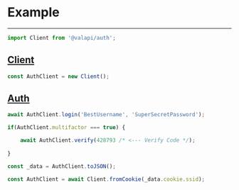 # Example

-----------

```typescript
import Client from '@valapi/auth';
```

## [Client](./Client.md#client)

```typescript
const AuthClient = new Client();
```

## [Auth](./Auth.md#basic-authentication)

```typescript
await AuthClient.login('BestUsername', 'SuperSecretPassword');
```

```typescript
if(AuthClient.multifactor === true) {

    await AuthClient.verify(428793 /* <--- Verify Code */);
    
}
```

```typescript
const _data = AuthClient.toJSON();

const AuthClient = await Client.fromCookie(_data.cookie.ssid);
```